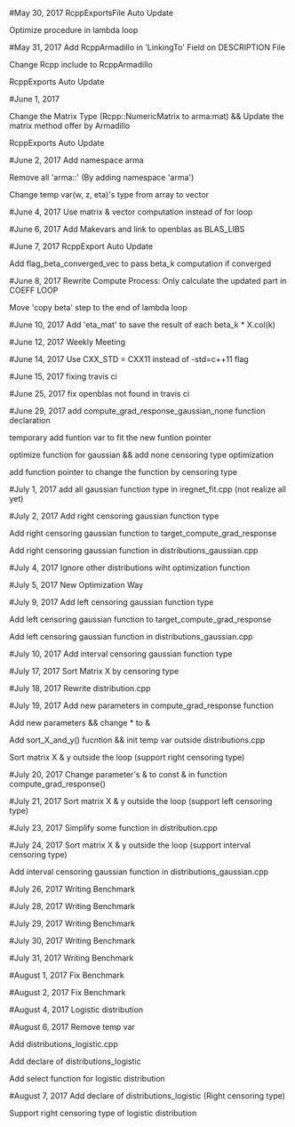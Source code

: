 #May 30, 2017
RcppExportsFile Auto Update

Optimize procedure in lambda loop

#May 31, 2017
Add RcppArmadillo in 'LinkingTo' Field on DESCRIPTION File

Change Rcpp include to RcppArmadillo

RcppExports Auto Update

#June 1, 2017
	
Change the Matrix Type (Rcpp::NumericMatrix to arma:mat) && Update the matrix method offer by Armadillo

RcppExports Auto Update

#June 2, 2017
Add namespace arma

Remove all 'arma::' (By adding namespace 'arma')

Change temp var(w, z, eta)'s type from array to vector

#June 4, 2017
Use matrix & vector computation instead of for loop

#June 6, 2017
Add Makevars and link to openblas as BLAS_LIBS

#June 7, 2017
RcppExport Auto Update

Add flag_beta_converged_vec to pass beta_k computation if converged

#June 8, 2017
Rewrite Compute Process: Only calculate the updated part in COEFF LOOP

Move 'copy beta' step to the end of lambda loop

#June 10, 2017
Add 'eta_mat' to save the result of each beta_k * X.col(k)

#June 12, 2017
Weekly Meeting

#June 14, 2017
Use CXX_STD = CXX11 instead of -std=c++11 flag

#June 15, 2017
fixing travis ci

#June 25, 2017
fix openblas not found in travis ci

#June 29, 2017
add compute_grad_response_gaussian_none function declaration

temporary add funtion var to fit the new funtion pointer

optimize function for gaussian && add none censoring type optimization

add function pointer to change the function by censoring type

#July 1, 2017
add all gaussian function type in iregnet_fit.cpp (not realize all yet)

#July 2, 2017
Add right censoring gaussian function type

Add right censoring gaussian function to target_compute_grad_response

Add right censoring gaussian function in distributions_gaussian.cpp

#July 4, 2017
Ignore other distributions wiht optimization function

#July 5, 2017
New Optimization Way

#July 9, 2017
Add left censoring gaussian function type

Add left censoring gaussian function to target_compute_grad_response

Add left censoring gaussian function in distributions_gaussian.cpp

#July 10, 2017
Add interval censoring gaussian function type

#July 17, 2017
Sort Matrix X by censoring type

#July 18, 2017
Rewrite distribution.cpp

#July 19, 2017
Add new parameters in compute_grad_response function

Add new parameters && change * to &

Add sort_X_and_y() fucntion && init temp var outside distributions.cpp

Sort matrix X & y outside the loop (support right censoring type)

#July 20, 2017
Change parameter's & to const & in function compute_grad_response()

#July 21, 2017
Sort matrix X & y outside the loop (support left censoring type)

#July 23, 2017
Simplify some function in distribution.cpp

#July 24, 2017
Sort matrix X & y outside the loop (support interval censoring type)

Add interval censoring gaussian function in distributions_gaussian.cpp

#July 26, 2017
Writing Benchmark

#July 28, 2017
Writing Benchmark

#July 29, 2017
Writing Benchmark

#July 30, 2017
Writing Benchmark

#July 31, 2017
Writing Benchmark

#August 1, 2017
Fix Benchmark

#August 2, 2017
Fix Benchmark

#August 4, 2017
Logistic distribution

#August 6, 2017
Remove temp var

Add distributions_logistic.cpp

Add declare of distributions_logistic

Add select function for logistic distribution

#August 7, 2017
Add declare of distributions_logistic (Right censoring type)

Support right censoring type of logistic distribution

